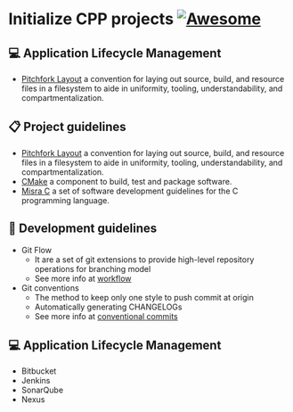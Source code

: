 # Initialize CPP projects [![Awesome](https://awesome.re/badge-flat.svg)](https://awesome.re)

## :computer: Application Lifecycle Management

-   [Pitchfork Layout](https://api.csswg.org/bikeshed/?force=1&url=https://raw.githubusercontent.com/vector-of-bool/pitchfork/develop/data/spec.bs) a convention for laying out source, build, and resource files in a filesystem to aide in uniformity, tooling, understandability, and compartmentalization.

## :clipboard: Project guidelines

-   [Pitchfork Layout](https://api.csswg.org/bikeshed/?force=1&url=https://raw.githubusercontent.com/vector-of-bool/pitchfork/develop/data/spec.bs) a convention for laying out source, build, and resource files in a filesystem to aide in uniformity, tooling, understandability, and compartmentalization.
-   [CMake](https://cmake.org/cmake/help/latest/guide/tutorial/index.html) a component to build, test and package software.
-   [Misra C](https://en.wikipedia.org/wiki/MISRA_C) a set of software development guidelines for the C programming language.

## :busts_in_silhouette: Development guidelines

*   Git Flow
    *   It are a set of git extensions to provide high-level repository operations for branching model
    *   See more info at [workflow](https://www.atlassian.com/es/git/tutorials/comparing-workflows/gitflow-workflow)
*   Git conventions
    *   The method to keep only one style to push commit at origin
    *   Automatically generating CHANGELOGs
    *   See more info at [conventional commits](www.conventionalcommits.org/en/v1.0.0/)

## :computer: Application Lifecycle Management

-   Bitbucket
-   Jenkins
-   SonarQube
-   Nexus

